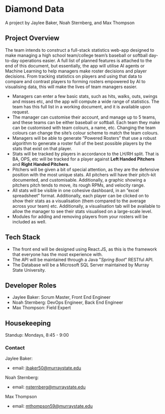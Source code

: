# Diamond Data
A project by Jaylee Baker, Noah Sternberg, and Max Thompson

## Project Overview
The team intends to construct a full-stack statistics web-app designed to make managing a high school team/college team’s
baseball or softball day-to-day operations easier. A full list of planned features is attached to the end of this document, but
essentially, the app will utilise AI agents or Machine Learning to help managers make roster decisions and player decisions.
From tracking statistics on players and using that data to compare and contrast players to forming rosters empowered by
AI to visualising data, this will make the lives of team managers easier.

- Managers can enter a few basic stats, such as hits, walks, outs, swings and misses etc, and the app will compute a wide
range of statistics. The team has this full list in a working document, and it is available upon request.
- The manager can customise their account, and manage up to 5 teams, and these teams can be either baseball or
softball. Each team they make can be customised with team colours, a name, etc. Changing the team colours can
change the site’s colour scheme to match the team colours.
- Managers will be able to generate ”Powered Rosters” that use a robust algorithm to generate a roster full of the best
possible players by the stats that exist on that player.
- Stats will be tracked by players in accordance to the LH/RH split. That is BA, OPS, etc will be tracked for a
player against **Left Handed Pitchers** and **Right Handed Pitchers**.
- Pitchers will be given a bit of special attention, as they are the defensive position with the most unique stats. All
pitchers will have their pitch-kit documented, and customisable. Additionally, a graphic showing a pitchers pitch tends
to move, its rough RPMs, and velocity range.
- All stats will be visible in one cohesive dashboard, in an ”excel spreadsheet” format. Additionally, each player can be
clicked on to show their stats as a visualisation (them compared to the average across your team) etc. Additionally, a
visualisation tab will be available to allow the manager to see their stats visualised on a large-scale level.
- Modules for adding and removing players from your rosters will be included as well.

## Tech Stack
- The front end will be designed using React.JS, as this is the framework that everyone has the most experience with. 
- The API will be maintained through a Java "*Spring Boot*" RESTful API.
- The Database will be a Microsoft SQL Server maintained by Murray State University.

## Developer Roles
- Jaylee Baker: Scrum Master, Front End Engineer
- Noah Sternberg: DevOps Engineer, Back End Engineer
- Max Thompson: Field Expert

## Housekeeping
Standup: Mondays, 8:45 - 9:00

### Contact
Jaylee Baker:
- email: jbaker50@murraystate.edu

Noah Sternberg:
- email: nsternberg@murraystate.edu

Max Thompson
- email: mthompson59@murraystate.edu

